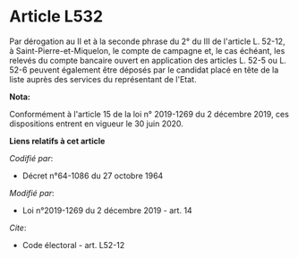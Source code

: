 # Article L532

Par dérogation au II et à la seconde phrase du 2° du III de l'article L. 52-12, à Saint-Pierre-et-Miquelon, le compte de
campagne et, le cas échéant, les relevés du compte bancaire ouvert en application des articles L. 52-5 ou L. 52-6 peuvent
également être déposés par le candidat placé en tête de la liste auprès des services du représentant de l'Etat.

**Nota:**

Conformément à l'article 15 de la loi n° 2019-1269 du 2 décembre 2019, ces dispositions entrent en vigueur le 30 juin 2020.

**Liens relatifs à cet article**

_Codifié par_:

  - Décret n°64-1086 du 27 octobre 1964

_Modifié par_:

  - Loi n°2019-1269 du 2 décembre 2019 - art. 14

_Cite_:

  - Code électoral - art. L52-12
